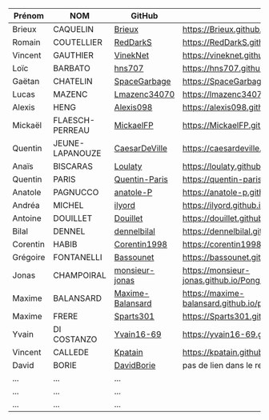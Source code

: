 | Prénom              | NOM              | GitHub                                                        | Pong                                        |
| ------------------- |----------------  | ------------------------------------------------------------- | --------------------------------------------------------- |
| Brieux              | CAQUELIN         | [Brieux](https://github.com/Brieux)                           | https://Brieux.github.io/Pong/index.html   |
| Romain              | COUTELLIER       | [RedDarkS](https://github.com/RedDarkS)                       | https://RedDarkS.github.io/pong/index.html |
| Vincent             | GAUTHIER         | [VinekNet](https://github.com/VinekNet)                       |https://vineknet.github.io/PONG/index.html |
| Loïc                | BARBATO          | [hns707](https://github.com/hns707)                           | https://hns707.github.io/pong/          |
| Gaëtan              | CHATELIN         | [SpaceGarbage](https://github.com/SpaceGarbage)               | https://SpaceGarbage.github.io/Pong/index.html|
| Lucas               | MAZENC           | [Lmazenc34070](https://github.com/Lmazenc34070)               | https://lmazenc34070.github.io/Pong/index.html |
| Alexis              | HENG             | [Alexis098](https://github.com/Alexis098)                     | https://alexis098.github.io/pong/index.html    |
| Mickaël             | FLAESCH-PERREAU  | [MickaelFP](https://github.com/MickaelFP)                     |https://MickaelFP.github.io/Pong/index.html|
| Quentin             | JEUNE-LAPANOUZE  | [CaesarDeVille](https://github.com/CaesarDeVille)             |https://caesardeville.github.io/Pong/index.html |
| Anaïs               | BISCARAS         | [Loulaty](https://github.com/Loulaty)                         | https://loulaty.github.io/pong|
| Quentin             | PARIS            | [Quentin-Paris](https://github.com/Quentin-Paris)             | https://quentin-paris.github.io/PONG/  |
| Anatole             | PAGNUCCO         | [anatole-P](https://github.com/anatole-P)                     | https://anatole-p.github.io/Pong/index.html|
| Andréa              | MICHEL           | [ilyord](https://github.com/ilyord)                           |   https://ilyord.github.io/Pong/index.html       |
| Antoine             | DOUILLET         | [Douillet](https://github.com/Douillet)                       | https://douillet.github.io/pong/     |
| Bilal               | DENNEL           | [dennelbilal](https://github.com/dennelbilal)                 | https://dennelbilal.github.io/Pong/index.html|
| Corentin            | HABIB            | [Corentin1998](https://github.com/Corentin1998)               | https://corentin1998.github.io/Pong/index.html |
| Grégoire            | FONTANELLI       | [Bassounet](https://github.com/Bassounet)                     | https://bassounet.github.io/PONG/|
| Jonas               | CHAMPOIRAL       | [monsieur-jonas](https://github.com/monsieur-jonas)           | https://monsieur-jonas.github.io/Pong/index.html|
| Maxime              | BALANSARD        | [Maxime-Balansard](https://github.com/Maxime-Balansard)       | https://maxime-balansard.github.io/pong/index.html     |
| Maxime              | FRERE            | [Sparts301](https://github.com/Sparts301)                     | https://Sparts301.github.io/Pong |
| Yvain               | DI COSTANZO      | [Yvain16-69](https://github.com/Yvain16-69)                   |https://yvain16-69.github.io/PONG/index.html |
| Vincent             | CALLEDE          | [Kpatain](https://github.com/Kpatain)                         | https://kpatain.github.io/pong/index.html    |
| David               | BORIE            | [DavidBorie](https://github.com/DavidBorie)                   |  pas de lien dans le readme  |
| ...       | ...         |   ... |
| ...       | ...         |   ... |
| ...       | ...         |   ... |

